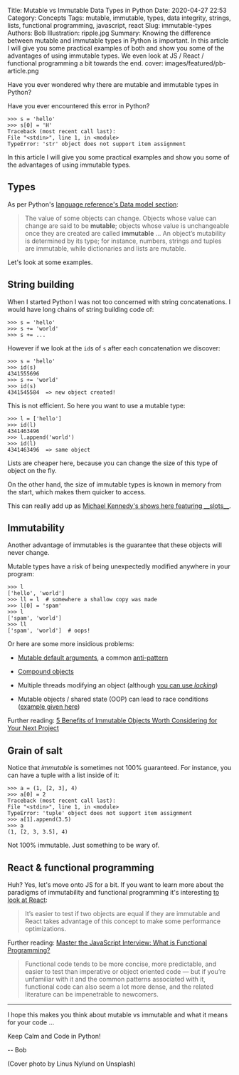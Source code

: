 Title: Mutable vs Immutable Data Types in Python
Date: 2020-04-27 22:53
Category: Concepts
Tags: mutable, immutable, types, data integrity, strings, lists, functional programming, javascript, react
Slug: immutable-types
Authors: Bob
Illustration: ripple.jpg
Summary: Knowing the difference between mutable and immutable types in Python is important. In this article I will give you some practical examples of both and show you some of the advantages of using immutable types. We even look at JS / React / functional programming a bit towards the end.
cover: images/featured/pb-article.png

Have you ever wondered why there are mutable and immutable types in Python?

Have you ever encountered this error in Python?

	>>> s = 'hello'
	>>> s[0] = 'H'
	Traceback (most recent call last):
	File "<stdin>", line 1, in <module>
	TypeError: 'str' object does not support item assignment

In this article I will give you some practical examples and show you some of the advantages of using immutable types. 

## Types

As per Python's [language reference's Data model section](https://docs.python.org/3/reference/datamodel.html#objects-values-and-types):

> The value of some objects can change. Objects whose value can change are said to be **mutable**; objects whose value is unchangeable once they are created are called **immutable** ... An object’s mutability is determined by its type; for instance, numbers, strings and tuples are immutable, while dictionaries and lists are mutable.

Let's look at some examples.

## String building

When I started Python I was not too concerned with string concatenations. I would have long chains of string building code of:

	>>> s = 'hello'
	>>> s += 'world'
	>>> s += ...

However if we look at the `id`s of `s` after each concatenation we discover:

	>>> s = 'hello'
	>>> id(s)
	4341555696
	>>> s += 'world'
	>>> id(s)
	4341545584  => new object created!

This is not efficient. So here you want to use a mutable type:

	>>> l = ['hello']
	>>> id(l)
	4341463496
	>>> l.append('world')
	>>> id(l)
	4341463496  => same object

Lists are cheaper here, because you can change the size of this type of object on the fly.

On the other hand, the size of immutable types is known in memory from the start, which makes them quicker to access.

This can really add up as [Michael Kennedy's shows here featuring \_\_slots\_\_](https://www.youtube.com/watch?v=FUJf-eEF1GY).

## Immutability

Another advantage of immutables is the guarantee that these objects will never change.

Mutable types have a risk of being unexpectedly modified anywhere in your program:

	>>> l
	['hello', 'world']
	>>> ll = l  # somewhere a shallow copy was made
	>>> l[0] = 'spam'
	>>> l
	['spam', 'world']
	>>> ll
	['spam', 'world']  # oops!

Or here are some more insidious problems:

- [Mutable default arguments](https://docs.python-guide.org/writing/gotchas/#mutable-default-arguments), a common [anti-pattern](https://docs.quantifiedcode.com/python-anti-patterns/correctness/mutable_default_value_as_argument.html)

- [Compound objects](https://pybit.es/mutability.html)

- Multiple threads modifying an object (although [you can use _locking_](https://www.oreilly.com/content/python-cookbook-concurrency/))

- Mutable objects / shared state (OOP) can lead to race conditions ([example given here](https://medium.com/javascript-scene/master-the-javascript-interview-what-is-functional-programming-7f218c68b3a0))

Further reading: [5 Benefits of Immutable Objects Worth Considering for Your Next Project](https://hackernoon.com/5-benefits-of-immutable-objects-worth-considering-for-your-next-project-f98e7e85b6ac)

## Grain of salt

Notice that _immutable_ is sometimes not 100% guaranteed. For instance, you can have a tuple with a list inside of it:

	>>> a = (1, [2, 3], 4)
	>>> a[0] = 2
	Traceback (most recent call last):
	File "<stdin>", line 1, in <module>
	TypeError: 'tuple' object does not support item assignment
	>>> a[1].append(3.5)
	>>> a
	(1, [2, 3, 3.5], 4)

Not 100% immutable. Just something to be wary of.

## React & functional programming

Huh? Yes, let's move onto JS for a bit. If you want to learn more about the paradigms of immutability and functional programming it's interesting [to look at React](https://blog.logrocket.com/immutability-in-react-ebe55253a1cc):

> It’s easier to test if two objects are equal if they are immutable and React takes advantage of this concept to make some performance optimizations.

Further reading: [Master the JavaScript Interview: What is Functional Programming?](https://medium.com/javascript-scene/master-the-javascript-interview-what-is-functional-programming-7f218c68b3a0)

> Functional code tends to be more concise, more predictable, and easier to test than imperative or object oriented code — but if you’re unfamiliar with it and the common patterns associated with it, functional code can also seem a lot more dense, and the related literature can be impenetrable to newcomers.

---

I hope this makes you think about mutable vs immutable and what it means for your code ...

Keep Calm and Code in Python!

-- Bob

(Cover photo by Linus Nylund on Unsplash)
